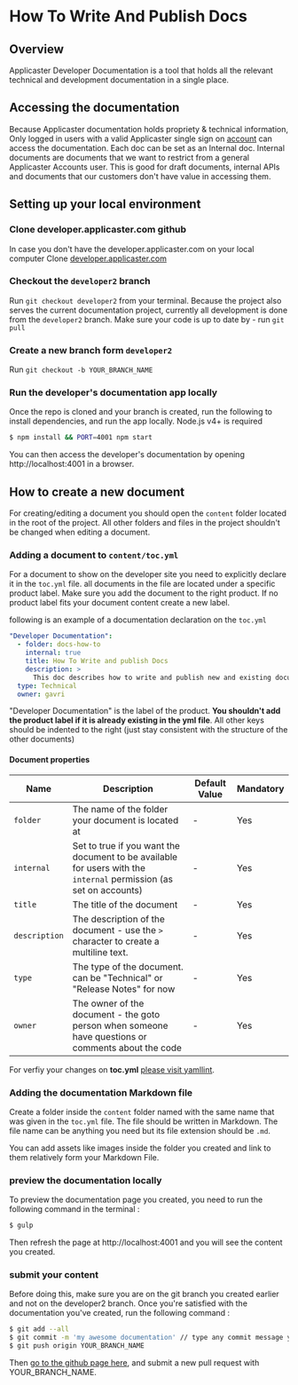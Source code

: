 # How To Write And Publish Docs

## Overview

Applicaster Developer Documentation is a tool that holds all the relevant
technical and development documentation in a single place.

## Accessing the documentation
Because Applicaster documentation holds propriety & technical information, Only
logged in users with a valid Applicaster single sign on
[account](https://accounts.applicaster.com) can access the documentation.
Each doc can be set as an Internal doc. Internal documents are documents that we
want to restrict from a general Applicaster Accounts user.
This is good for draft documents, internal APIs and documents that our customers
don't have value in accessing them.


## Setting up your local environment

### Clone developer.applicaster.com github

In case you don't have the developer.applicaster.com on your local computer
Clone [developer.applicaster.com](https://github.com/applicaster/developer.applicaster.com)

### Checkout the `developer2` branch

Run `git checkout developer2` from your terminal.
Because the project also serves the current documentation project, currently all
development is done from the `developer2` branch.
Make sure your code is up to date by - run `git pull`

### Create a new branch form `developer2`

Run `git checkout -b YOUR_BRANCH_NAME`

### Run the developer's documentation app locally
Once the repo is cloned and your branch is created, run the following to install dependencies, and run the app locally. Node.js v4+ is required
```bash
$ npm install && PORT=4001 npm start
```
You can then access the developer's documentation by opening http://localhost:4001 in a browser.

## How to create a new document

For creating/editing a document you should open the `content` folder located in
the root of the project. All other folders and files in the project shouldn't
be changed when editing a document.

### Adding a document to `content/toc.yml`

For a document to show on the developer site you need to explicitly declare it in
the `toc.yml` file. all documents in the file are located under a specific
product label. Make sure you add the document to the right product. If no
product label fits your document content create a new label.

following is an example of a documentation declaration on the `toc.yml`

```yml
"Developer Documentation":
  - folder: docs-how-to
    internal: true
    title: How To Write and publish Docs
    description: >
      This doc describes how to write and publish new and existing documents.
  type: Technical
  owner: gavri
```

"Developer Documentation" is the label of the product. **You shouldn't add the
product label if it is already existing in the yml file**. All other keys should
be indented to the right (just stay consistent with the structure of the other
documents)

#### Document properties

| Name | Description | Default Value | Mandatory
| -- |-- | -- | -- |
| `folder` | The name of the folder your document is located at | - | Yes
| `internal` | Set to true if you want the document to be available for users with the `internal` permission (as set on accounts)| - | Yes
| `title` | The title of the document | - | Yes
| `description` | The description of the document - use the `>` character to create a multiline text. | - | Yes
| `type` | The type of the document. can be "Technical" or "Release Notes" for now | - | Yes
| `owner` | The owner of the document - the goto person when someone have questions or comments about the code | - | Yes


For verfiy your changes on **toc.yml** [please visit yamllint](http://www.yamllint.com).

### Adding the documentation Markdown file

Create a folder inside the `content` folder named with the same name that was
given in the `toc.yml` file. The file should be written in Markdown. The file
name can be anything you need but its file extension should be `.md`.

You can add assets like images inside the folder you created and link to them
relatively form your Markdown File.

### preview the documentation locally
To preview the documentation page you created, you need to run the following command in the terminal :
```bash
$ gulp
```
Then refresh the page at http://localhost:4001 and you will see the content you created.

### submit your content
Before doing this, make sure you are on the git branch you created earlier and not on the developer2 branch.
Once you're satisfied with the documentation you've created, run the following command :

```bash
$ git add --all
$ git commit -m 'my awesome documentation' // type any commit message you want here
$ git push origin YOUR_BRANCH_NAME
```

Then [go to the github page here](https://github.com/applicaster/developer.applicaster.com), and submit a new pull request with YOUR_BRANCH_NAME.
